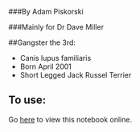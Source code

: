 ###By Adam Piskorski

###Mainly for Dr Dave Miller

##Gangster the 3rd:
* Canis lupus familiaris
* Born April 2001
* Short Legged Jack Russel Terrier

## To use:
Go [here](http://nbviewer.ipython.org/github/adampiskorski/gangster-health/blob/master/records.ipynb) to view this notebook online.
